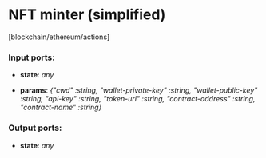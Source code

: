 # NFT minter (simplified)

[blockchain/ethereum/actions]

### Input ports:

* __state__: _any_



* __params__: _{"cwd" :string, "wallet-private-key" :string, "wallet-public-key" :string, "api-key" :string, "token-uri" :string, "contract-address" :string, "contract-name" :string}_



### Output ports:

* __state__: _any_



